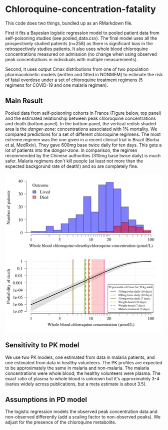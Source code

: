 # Chloroquine-concentration-fatality

This code does two things, bundled up as an RMarkdown file. 

First it fits a Bayesian logistic regression model to pooled patient data from self-poisoning studies (see pooled_data.csv). The final model uses all the prospectively studied patients (n=258) as there is significant bias in the retrospectively studies patients. It also uses whole blood chloroquine concentrations measured on admission (no change when using observed peak concentrations in individuals with multiple measurements).

Second, it uses output Cmax distributions from one of two population pharmacokinetic models (written and fitted in NONMEM) to estimate the risk of fatal overdose under a set of chloroquine treatment regimens (5 regimens for COVID-19 and one malaria regimen).

## Main Result

Pooled data from self-poisoning cohorts in France (Figure below, top panel) and the estimated relationship between peak chloroquine concentrations and death (bottom panel). In the bottom panel, the vertical redish shaded area is the *danger-zone*: concentrations associated with 1\% mortality. We compared predictions for a set of different chloroquine regimens. The most extreme regimen was the one given in a recent clinical trial in Brazil (Borba et al, MedRxiv). They gave 600mg base twice daily for ten days. This gets a lot of patients into the *danger-zone*.
In comparison, the regimen recommended by the Chinese authorities (310mg base twice daily) is much safer. Malaria regimens don't kill people (at least not more than the expected backgorund rate of death!) and so are completely fine.

![](Analysis_files/figure-html/Fig1-1.png)

## Sensitivity to PK model

We use two PK models, one estimated from data in malaria patients, and one estimated from data in healthy volunteers. The PK profiles are expected to be approximately the same in malaria and non-malaria.
The malaria concentrations were whole blood; the healthy volunteers were plasma. The exact ratio of plasma to whole blood is unknown but it's approximately 3-4 (varies widely across publications, but a meta estimate is about 3.5).


## Assumptions in PD model

The logistic regression models the observed peak concentration data and non-observed differently (add a scaling factor to non-observed peaks). We adjust for the presence of the chloroquine metabolite.
